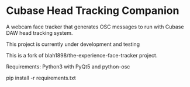 Cubase Head Tracking Companion
=============================

A webcam face tracker that generates OSC messages to run with Cubase DAW head tracking system.

This project is currently under development and testing

This is a fork of blah1898/the-experience-face-tracker project.



Requirements: Python3 with PyQt5 and python-osc

pip install -r requirements.txt
